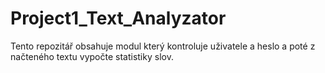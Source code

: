 # Project1_Text_Analyzator
Tento repozitář obsahuje modul který kontroluje uživatele a heslo a poté z načteného textu vypočte statistiky slov.

